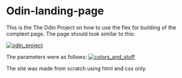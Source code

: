 # Odin-landing-page
This is the The Odin Project on how to use the flex for building of the complext page. The page should look similar to this:

[![odin_project](https://cdn.statically.io/gh/TheOdinProject/curriculum/main/foundations/html_css/project/odin-project.png)](https://cdn.statically.io/gh/TheOdinProject/curriculum/main/foundations/html_css/project/odin-project.png)

The parameters were as follows:
[![colors_and_stuff](https://cdn.statically.io/gh/TheOdinProject/curriculum/main/foundations/html_css/project/colors_and_stuff.png)](https://cdn.statically.io/gh/TheOdinProject/curriculum/main/foundations/html_css/project/colors_and_stuff.png)

The site was made from scratch using html and css only.